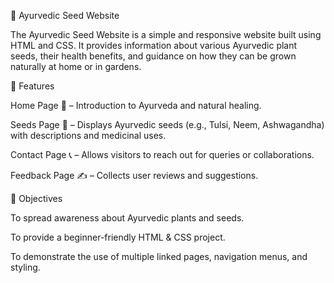 🌱 Ayurvedic Seed Website

The Ayurvedic Seed Website is a simple and responsive website built using HTML and CSS.
It provides information about various Ayurvedic plant seeds, their health benefits, and guidance on how they can be grown naturally at home or in gardens.

📌 Features

Home Page 🏡 – Introduction to Ayurveda and natural healing.

Seeds Page 🌿 – Displays Ayurvedic seeds (e.g., Tulsi, Neem, Ashwagandha) with descriptions and medicinal uses.

Contact Page 📞 – Allows visitors to reach out for queries or collaborations.

Feedback Page ✍️ – Collects user reviews and suggestions.

🎯 Objectives

To spread awareness about Ayurvedic plants and seeds.

To provide a beginner-friendly HTML & CSS project.

To demonstrate the use of multiple linked pages, navigation menus, and styling.
